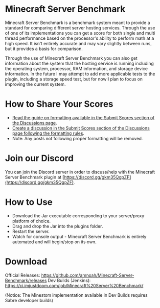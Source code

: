 # Minecraft Server Benchmark

Minecraft Server Benchmark is a benchmark system meant to provide a standard for comparing different server hosting services.
Through the use of one of its implementations you can get a score for both single and multi thread performance based on the processor's ability to perform math at a high speed.
It isn't entirely accurate and may vary slightly between runs, but it provides a basis for comparison.

Through the use of Minecraft Server Benchmark you can also get information about the system that the hosting service is running including the operating system, processor, RAM information, and storage device information.
In the future I may attempt to add more applicable tests to the plugin, including a storage speed test, but for now I plan to focus on improving the current system.

# How to Share Your Scores

- [Read the guide on formatting available in the Submit Scores section of the Discussions page](https://github.com/amnoah/Minecraft-Server-Benchmark/discussions/9).
- [Create a discussion in the Submit Scores section of the Discussions page following the formatting rules](https://github.com/amnoah/Minecraft-Server-Benchmark/discussions/categories/submit-scores).
- Note: Any posts not following proper formatting will be removed.

# Join our Discord

You can join the Discord server in order to discuss/help with the Minecraft Server Benchmark plugin at [https://discord.gg/gkm35QgpZF](https://discord.gg/gkm35QgpZF).

# How to Use

- Download the Jar executable corresponding to your server/proxy platform of choice.
- Drag and drop the Jar into the plugins folder.
- Restart the server.
- Watch for console output - Minecraft Server Benchmark is entirely automated and will begin/stop on its own.

# Download

Official Releases: https://github.com/amnoah/Minecraft-Server-Benchmark/releases
Dev Builds (Jenkins): https://ci.imjustdoom.com/job/Minecraft%20Server%20Benchmark/

(Notice: The Minestom implementation available in Dev Builds requires Sabre developer builds)
